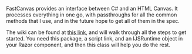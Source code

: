FastCanvas provides an interface between C# and an HTML Canvas. It processes everything in one go, with passthroughs 
for all the common methods that I use, and in the future hope to get all of them in the spec. 

The wiki can be found at [this link](https://wiki.codyhowell.dev/fastcanvas), and will walk through all the steps 
to get started. You need this package, a script link, and an IJSRuntime object in your Razor component, and then 
this class will help you do the rest. 